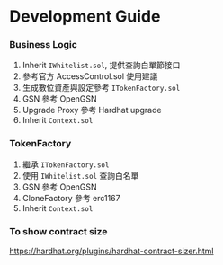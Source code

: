 # Development Guide

### Business Logic
1. Inherit `IWhitelist.sol`, 提供查詢白單節接口
2. 參考官方 AccessControl.sol 使用建議
3. 生成數位資產與設定參考 `ITokenFactory.sol`
4. GSN 參考 OpenGSN
5. Upgrade Proxy 參考 Hardhat upgrade
6. Inherit `Context.sol`

### TokenFactory
1. 繼承 `ITokenFactory.sol` 
2. 使用 `IWhitelist.sol` 查詢白名單
3. GSN 參考 OpenGSN
4. CloneFactory 參考 erc1167
5. Inherit `Context.sol`

### To show contract size
https://hardhat.org/plugins/hardhat-contract-sizer.html
